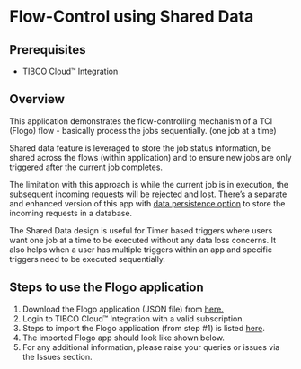 # Flow-Control using Shared Data 

## Prerequisites
- TIBCO Cloud™ Integration

## Overview
This application demonstrates the flow-controlling mechanism of a TCI (Flogo) flow - basically process the jobs sequentially. (one job at a time) 

Shared data feature is leveraged to store the job status information, be shared across the flows (within application) and to ensure new jobs are only triggered after the current job completes. 

The limitation with this approach is while the current job is in execution, the subsequent incoming requests will be rejected and lost. There’s a separate and enhanced version of  this app with [data persistence option](https://github.com/TIBCOSoftware/tci-flogo/tree/master/samples/app-dev/flow-control.samples/Flogo_App-FLowController-WithPersistence) to store the incoming requests in a database. 

The Shared Data design is useful for Timer based triggers where users want one job at a time to be executed without any data loss concerns. It also helps when a user has multiple triggers within an app and specific triggers need to be executed sequentially.

## Steps to use the Flogo application
1. Download the Flogo application (JSON file) from [here.](https://github.com/TIBCOSoftware/tci-flogo/tree/master/samples/app-dev/flow-control.samples/Flogo_App-FlowControl_Mechnism_UsingSharedData)
2. Login to TIBCO Cloud™ Integration with a valid subscription.
3. Steps to import the Flogo application (from step #1) is listed [here](https://github.com/TIBCOSoftware/tci-flogo/blob/master/samples/app-dev/readme.md).
4. The imported Flogo app should look like shown below.
5. For any additional information, please raise your queries or issues via the Issues section.
